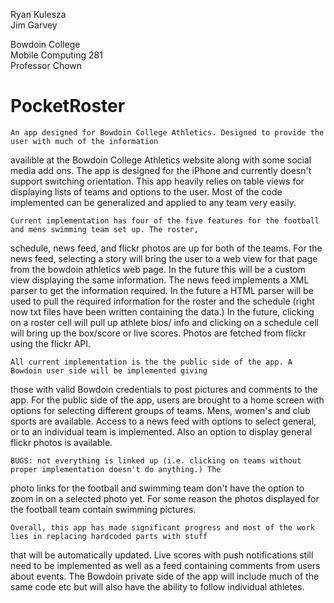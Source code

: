 Ryan Kulesza  
Jim Garvey

Bowdoin College   
Mobile Computing 281  
Professor Chown

PocketRoster
=========================

	An app designed for Bowdoin College Athletics. Designed to provide the user with much of the information 
availible at the Bowdoin College Athletics website along with some social media add ons. The app is designed 
for the iPhone and currently doesn't support switching orientation. This app heavily relies on table views for displaying
lists of teams and options to the user. Most of the code implemented can be generalized and applied to any team 
very easily. 

	Current implementation has four of the five features for the football and mens swimming team set up. The roster, 
schedule, news feed, and flickr photos are up for both of the teams. For the news feed, selecting a story will bring the 
user to a web view for that page from the bowdoin athletics web page. In the future this will be a custom view displaying
the same information. The news feed implements a XML parser to get the information required. In the future a HTML 
parser will be used to pull the required information for the roster and the schedule (right now txt files have been 
written containing the data.) In the future, clicking on a roster cell will pull up athlete bios/ info and clicking on a 
schedule cell will bring up the box/score or live scores. Photos are fetched from flickr using the flickr API.

	All current implementation is the the public side of the app. A Bowdoin user side will be implemented giving
those with valid Bowdoin credentials to post pictures and comments to the app. For the public side of the app, users 
are brought to a home screen with options for selecting different groups of teams. Mens, women's and club sports
are available. Access to a news feed with options to select general, or to an individual team is implemented. Also an
option to display general flickr photos is available. 

	BUGS: not everything is linked up (i.e. clicking on teams without proper implementation doesn't do anything.) The 
photo links for the football and swimming team don't have the option to zoom in on a selected photo yet. For some 
reason the photos displayed for the football team contain swimming pictures. 

	Overall, this app has made significant progress and most of the work lies in replacing hardcoded parts with stuff 
that will be automatically updated. Live scores with push notifications still need to be implemented as well as a feed 
containing comments from users about events. The Bowdoin private side of the app will include much of the same code
etc but will also have the ability to follow individual athletes. 
	
